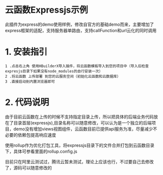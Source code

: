# 云函数Expressjs示例

此插件为express的demo使用样例，修改自官方的基础demo而来，主要增加了express框架的适配，支持服务器单路由，支持callFunction和url云化的同时调用

# 1. 安装指引

    1 .点击右上角 使用HBuilderX导入插件，将云函数模板导入到您的项目中（导入后检查expresjs目录下如果没有node_modules的自行安装一次）
    2 .将云函数 上传部署 到您的云服务空间（初始化云函数和云数据库）
    3 .直接启动到内置浏览器即可


# 2. 代码说明

由于目前云函数在上传的时候不支持指定目录上传，所以把具体的后端业务代码放在了目录首层(expressjs),目录名称可以随意修改，可以认为是一个独立的后端项目，demo没有增加views视图组件，云函数目前已提供api服务为准，尽量减少不必要的依赖包提高响应速度


使用rollup作为优化打包工具，将expressjs目录下的文件合并打包到云函数目录下，具体可参看里面的rollup.config.js

目前只在阿里云测试过，腾讯云暂未测试，理论上应该也行，不过要自己去修改了，源码可以随意修改的
